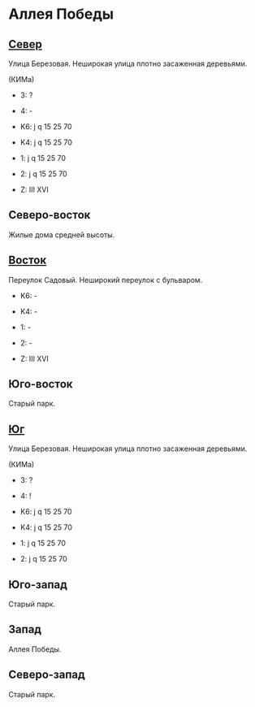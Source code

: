 # Аллея Победы

## [Север](./10557092.md)

Улица Березовая.
Неширокая улица плотно засаженная деревьями.

(КИМа)

* 3:    ?
* 4:    -

* K6:   j   q
        15  25  70
* K4:   j   q
        15  25  70
* 1:    j   q
        15  25  70
* 2:    j   q
        15  25  70

* Z:    III XVI

## Северо-восток

Жилые дома средней высоты.

## [Восток](./10565095.md)

Переулок Садовый.
Неширокий переулок с бульваром.

* K6:   -
* K4:   -
* 1:    -
* 2:    -

* Z:    III XVI

## Юго-восток

Старый парк.

## [Юг](./10560100.md)

Улица Березовая.
Неширокая улица плотно засаженная деревьями.

(КИМа)

* 3:    ?
* 4:    !

* K6:   j   q
        15  25  70
* K4:   j   q
        15  25  70
* 1:    j   q
        15  25  70
* 2:    j   q
        15  25  70

## Юго-запад

Старый парк.

## Запад

Аллея Победы.

## Северо-запад

Старый парк.
